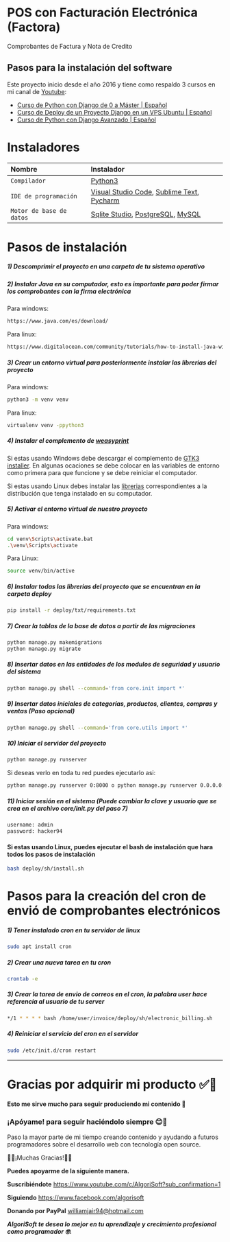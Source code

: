# POS con Facturación Electrónica (Factora)
Comprobantes de Factura y Nota de Credito
## Pasos para la instalación del software

Este proyecto inicio desde el año 2016 y tiene como respaldo 3 cursos en mi canal de [Youtube](https://www.youtube.com/c/AlgoriSoft "Youtube"):

- [Curso de Python con Django de 0 a Máster | Español](https://youtube.com/playlist?list=PLxm9hnvxnn-j5ZDOgQS63UIBxQytPdCG7 "Curso de Python con Django de 0 a Máster | Español")
- [Curso de Deploy de un Proyecto Django en un VPS Ubuntu | Español](https://youtube.com/playlist?list=PLxm9hnvxnn-hFNSoNrWM0LalFnSv5oMas "Curso de Deploy de un Proyecto Django en un VPS Ubuntu | Español")
- [Curso de Python con Django Avanzado | Español](https://www.youtube.com/playlist?list=PLxm9hnvxnn-gvB0h0sEWjAf74ge4tkTOO "Curso de Python con Django Avanzado | Español")

# Instaladores

| Nombre                   | Instalador                                                                                                                                                                                                                     |
|:-------------------------|:-------------------------------------------------------------------------------------------------------------------------------------------------------------------------------------------------------------------------------| 
| `Compilador`             | [Python3](https://www.python.org/downloads/release/python-396/ "Python3")                                                                                                                                                      |
| `IDE de programación`    | [Visual Studio Code](https://code.visualstudio.com/ "Visual Studio Code"), [Sublime Text](https://www.sublimetext.com/ "Sublime Text"), [Pycharm](https://www.jetbrains.com/es-es/pycharm/download/#section=windows "Pycharm") |
| `Motor de base de datos` | [Sqlite Studio](https://github.com/pawelsalawa/sqlitestudio/releases "Sqlite Studio"), [PostgreSQL](https://www.enterprisedb.com/downloads/postgres-postgresql-downloads "PostgreSQL"), [MySQL](https://www.apachefriends.org/es/index.html "MySQL") |

# Pasos de instalación

##### 1) Descomprimir el proyecto en una carpeta de tu sistema operativo

##### 2) Instalar Java en su computador, esto es importante para poder firmar los comprobantes con la firma electrónica

Para windows:

```bash
https://www.java.com/es/download/
```

Para linux:

```bash
https://www.digitalocean.com/community/tutorials/how-to-install-java-with-apt-on-ubuntu-20-04-es
```

##### 3) Crear un entorno virtual para posteriormente instalar las librerias del proyecto

Para windows:

```bash
python3 -m venv venv 
```

Para linux:

```bash
virtualenv venv -ppython3 
```

##### 4) Instalar el complemento de [weasyprint](https://weasyprint.org/ "weasyprint")

Si estas usando Windows debe descargar el complemento de [GTK3 installer](https://github.com/tschoonj/GTK-for-Windows-Runtime-Environment-Installer/releases "GTK3 installer"). En algunas ocaciones se debe colocar en las variables de entorno como primera para que funcione y se debe reiniciar el computador.

Si estas usando Linux debes instalar las [librerias](https://doc.courtbouillon.org/weasyprint/stable/first_steps.html#linux "librerias") correspondientes a la distribución que tenga instalado en su computador.

##### 5) Activar el entorno virtual de nuestro proyecto

Para windows:

```bash
cd venv\Scripts\activate.bat 
.\venv\Scripts\activate
```

Para Linux:

```bash
source venv/bin/active
```

##### 6) Instalar todas las librerias del proyecto que se encuentran en la carpeta deploy

```bash
pip install -r deploy/txt/requirements.txt
```

##### 7) Crear la tablas de la base de datos a partir de las migraciones

```bash
python manage.py makemigrations
python manage.py migrate
```

##### 8) Insertar datos en las entidades de los modulos de seguridad y usuario del sistema

```bash
python manage.py shell --command='from core.init import *'
```

##### 9) Insertar datos iniciales de categorías, productos, clientes, compras y ventas (Paso opcional)

```bash
python manage.py shell --command='from core.utils import *'
```

##### 10) Iniciar el servidor del proyecto

```bash
python manage.py runserver 
```

Si deseas verlo en toda tu red puedes ejecutarlo asi:

```bash
python manage.py runserver 0:8000 o python manage.py runserver 0.0.0.0:8000
```

##### 11) Iniciar sesión en el sistema (Puede cambiar la clave y usuario que se crea en el archivo core/init.py del paso 7)

```bash
username: admin
password: hacker94
```


#### Si estas usando Linux, puedes ejecutar el bash de instalación que hara todos los pasos de instalación

```bash
bash deploy/sh/install.sh
```

# Pasos para la creación del cron de envió de comprobantes electrónicos

##### 1) Tener instalado cron en tu servidor de linux

```bash
sudo apt install cron
```

##### 2) Crear una nueva tarea en tu cron

```bash
crontab -e
```

##### 3) Crear la tarea de envio de correos en el cron, la palabra user hace referencia al usuario de tu server

```bash
*/1 * * * * bash /home/user/invoice/deploy/sh/electronic_billing.sh
```

##### 4) Reiniciar el servicio del cron en el servidor

```bash
sudo /etc/init.d/cron restart
```

------------

#  Gracias por adquirir mi producto ✅🙏
#### Esto me sirve mucho para seguir produciendo mi contenido 🤗​
### ¡Apóyame! para seguir haciéndolo siempre 😊👏
Paso la mayor parte de mi tiempo creando contenido y ayudando a futuros programadores sobre el desarrollo web con tecnología open source.

🤗💪¡Muchas Gracias!💪🤗

**Puedes apoyarme de la siguiente manera.**

**Suscribiéndote**
https://www.youtube.com/c/AlgoriSoft?sub_confirmation=1

**Siguiendo**
https://www.facebook.com/algorisoft

**Donando por PayPal**
williamjair94@hotmail.com

***AlgoriSoft te desea lo mejor en tu aprendizaje y crecimiento profesional como programador 🤓.***


